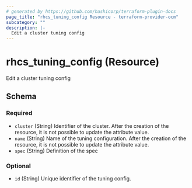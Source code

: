 ```yaml
---
# generated by https://github.com/hashicorp/terraform-plugin-docs
page_title: "rhcs_tuning_config Resource - terraform-provider-ocm"
subcategory: ""
description: |-
  Edit a cluster tuning config
---
```


# rhcs_tuning_config (Resource)

Edit a cluster tuning config



<!-- schema generated by tfplugindocs -->
## Schema

### Required

- `cluster` (String) Identifier of the cluster. After the creation of the resource, it is not possible to update the attribute value.
- `name` (String) Name of the tuning configuration. After the creation of the resource, it is not possible to update the attribute value.
- `spec` (String) Definition of the spec

### Optional

- `id` (String) Unique identifier of the tuning config.
